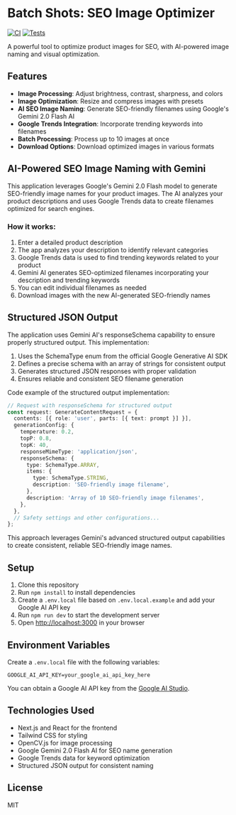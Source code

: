 # Batch Shots: SEO Image Optimizer

[![CI](https://github.com/username/picme/actions/workflows/ci.yml/badge.svg)](https://github.com/username/picme/actions/workflows/ci.yml)
[![Tests](https://github.com/username/picme/actions/workflows/test.yml/badge.svg)](https://github.com/username/picme/actions/workflows/test.yml)

A powerful tool to optimize product images for SEO, with AI-powered image naming and visual optimization.

## Features

- **Image Processing**: Adjust brightness, contrast, sharpness, and colors
- **Image Optimization**: Resize and compress images with presets
- **AI SEO Image Naming**: Generate SEO-friendly filenames using Google's Gemini 2.0 Flash AI
- **Google Trends Integration**: Incorporate trending keywords into filenames
- **Batch Processing**: Process up to 10 images at once
- **Download Options**: Download optimized images in various formats

## AI-Powered SEO Image Naming with Gemini

This application leverages Google's Gemini 2.0 Flash model to generate SEO-friendly image names for your product images. The AI analyzes your product descriptions and uses Google Trends data to create filenames optimized for search engines.

### How it works:

1. Enter a detailed product description
2. The app analyzes your description to identify relevant categories
3. Google Trends data is used to find trending keywords related to your product
4. Gemini AI generates SEO-optimized filenames incorporating your description and trending keywords
5. You can edit individual filenames as needed
6. Download images with the new AI-generated SEO-friendly names

## Structured JSON Output

The application uses Gemini AI's responseSchema capability to ensure properly structured output. This implementation:

1. Uses the SchemaType enum from the official Google Generative AI SDK
2. Defines a precise schema with an array of strings for consistent output
3. Generates structured JSON responses with proper validation
4. Ensures reliable and consistent SEO filename generation

Code example of the structured output implementation:

```typescript
// Request with responseSchema for structured output
const request: GenerateContentRequest = {
  contents: [{ role: 'user', parts: [{ text: prompt }] }],
  generationConfig: {
    temperature: 0.2,
    topP: 0.8,
    topK: 40,
    responseMimeType: 'application/json',
    responseSchema: {
      type: SchemaType.ARRAY,
      items: {
        type: SchemaType.STRING,
        description: 'SEO-friendly image filename',
      },
      description: 'Array of 10 SEO-friendly image filenames',
    },
  },
  // Safety settings and other configurations...
};
```

This approach leverages Gemini's advanced structured output capabilities to create consistent, reliable SEO-friendly image names.

## Setup

1. Clone this repository
2. Run `npm install` to install dependencies
3. Create a `.env.local` file based on `.env.local.example` and add your Google AI API key
4. Run `npm run dev` to start the development server
5. Open [http://localhost:3000](http://localhost:3000) in your browser

## Environment Variables

Create a `.env.local` file with the following variables:

```
GOOGLE_AI_API_KEY=your_google_ai_api_key_here
```

You can obtain a Google AI API key from the [Google AI Studio](https://makersuite.google.com/).

## Technologies Used

- Next.js and React for the frontend
- Tailwind CSS for styling
- OpenCV.js for image processing
- Google Gemini 2.0 Flash AI for SEO name generation
- Google Trends data for keyword optimization
- Structured JSON output for consistent naming

## License

MIT
